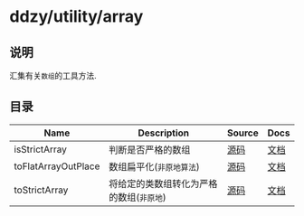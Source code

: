 # ddzy/utility/array

## 说明

汇集有关`数组`的工具方法.

## 目录

| Name                | Description                              | Source                                                                                | Docs                                                                                              |
| ------------------- | ---------------------------------------- | ------------------------------------------------------------------------------------- | ------------------------------------------------------------------------------------------------- |
| isStrictArray       | 判断是否严格的数组                       | [源码](https://github.com/ddzy/ts-utility-plugins/tree/master/src/ddzy/utility/array) | [文档](https://ddzy.gitbook.io/ts-utility-plugins-docs/utility/utility-array/isstrictarray)       |
| toFlatArrayOutPlace | 数组扁平化(`非原地算法`)                 | [源码](https://github.com/ddzy/ts-utility-plugins/tree/master/src/ddzy/utility/array) | [文档](https://ddzy.gitbook.io/ts-utility-plugins-docs/utility/utility-array/toflatarrayoutplace) |
| toStrictArray       | 将给定的类数组转化为严格的数组(`非原地`) | [源码](https://github.com/ddzy/ts-utility-plugins/tree/master/src/ddzy/utility/array) | [文档](https://ddzy.gitbook.io/ts-utility-plugins-docs/utility/utility-array/tostrictarray)       |